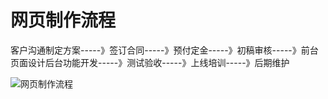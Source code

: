 # 网页制作流程

客户沟通制定方案-----》签订合同-----》预付定金-----》初稿审核-----》前台页面设计后台功能开发-----》测试验收-----》上线培训-----》后期维护

![网页制作流程](C:\Users\86173\Desktop\最新html\笔记\images\网页制作流程.png)
